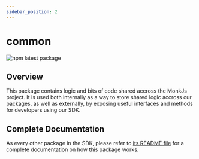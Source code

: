 ```yaml
---
sidebar_position: 2
---
```


# common
![npm latest package](https://img.shields.io/npm/v/@monkvision/common/latest.svg)

## Overview
This package contains logic and bits of code shared accross the MonkJs project. It is used both internally as a way to
store shared logic accross our packages, as well as externally, by exposing useful interfaces and methods for developers
using our SDK.

## Complete Documentation
As every other package in the SDK, please refer to
[its README file](https://github.com/monkvision/monkjs/blob/main/packages/common/README.md) for a complete documentation
on how this package works.
